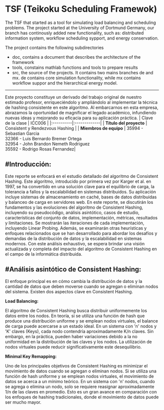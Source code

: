 # TSF (Teikoku Scheduling Framewok) 
The TSF that started as a tool for simulating load balancing and scheduling problems. The project started at the University of Dortmund Germany, our branch has continously added new functionality, such as: distributed information system, workflow scheduling sypport, and energy conservation.  

The project contains the following subdirectories
- doc, contains a document that describes the architecture of the framework
- tools, constains mathlab functions and tools to prepare results
- src, the source of the projects. It contains two mains branches de and mx. de contains core simulation functionality, while mx contains workflow suppor and the hierarchical energy model.

------------

Este proyecto constituye un derivado del trabajo original de nuestro estimado profesor, enriqueciéndolo y ampliándolo al implementar la técnica de hashing consistente en este algoritmo. Al embarcarnos en esta empresa, abrazamos la oportunidad de magnificar el legado académico, infundiendo nuevas ideas y mejorando su eficacia para su aplicación práctica.
| Clave de la clase   |     ICC006      |
|:----------|:-------------|
| **Título del proyecto** |  Consistent y Rendezvous Hashing |
| **Miembros de equipo** | 35994 - Sebastian Garcia<br>32366 - Luis Bernardo Bremer Ortega<br>32954 - John Brandon Nemeth Rodriguez<br>35592 - Rodrigo Rosas Fernandez|


#**Introducción:**
----
Este reporte se enfocará en el estudio detallado del algoritmo de Consistent Hashing. Este algoritmo, introducido por primera vez por Karger et al. en 1997, se ha convertido en una solución clave para el equilibrio de carga, la tolerancia a fallos y la escalabilidad en sistemas distribuidos. Su aplicación incluye sistemas de almacenamiento en caché, bases de datos distribuidas y balanceo de carga en servidores web.
En este reporte, se discutirán los fundamentos y las evoluciones del algoritmo de Consistent Hashing, incluyendo su pseudocódigo, análisis asintótico, casos de estudio, características del conjunto de datos, implementación, métricas, resultados y limitaciones. Se mostrarán las iteraciones de cada implementación, incluyendo Linear Probing.
Además, se examinarán otras heurísticas y enfoques relacionados que se han desarrollado para abordar los desafíos y demandas de la distribución de datos y la escalabilidad en sistemas modernos. Con este análisis exhaustivo, se espera brindar una visión actualizada y completa del impacto del algoritmo de Consistent Hashing en el campo de la informática distribuida.

#**Análisis asintótico de Consistent Hashing:**
----
El enfoque principal es en cómo cambia la distribución de datos y la cantidad de datos que deben moverse cuando se agregan o eliminan nodos del sistema. Existen dos aspectos clave en Consistent Hashing.

**Load Balancing:**

El algoritmo de Consistent Hashing busca distribuir uniformemente los datos entre los nodos. En teoría, si se utiliza una función de hash que produce una distribución uniforme y se emplean nodos virtuales, el balance de carga puede acercarse a un estado ideal. En un sistema con 'n' nodos y 'K' claves (Keys), cada nodo contendría aproximadamente K/n claves. Sin embargo, en la práctica, pueden haber variaciones debido a la no uniformidad en la distribución de las claves y los nodos. La utilización de nodos virtuales puede reducir significativamente este desequilibrio.

**Minimal Key Remapping:**

Uno de los principales objetivos de Consistent Hashing es minimizar el movimiento de datos cuando se agregan o eliminan nodos. Si se utiliza una función de hash uniforme y se emplean nodos virtuales, el movimiento de datos se acerca a un mínimo teórico. En un sistema con 'n' nodos, cuando se agrega o elimina un nodo, solo se requiere reasignar aproximadamente 1/n de las claves en promedio. Esto es un gran avance en comparación con los enfoques de hashing tradicionales, donde el movimiento de datos puede ser mucho mayor.
